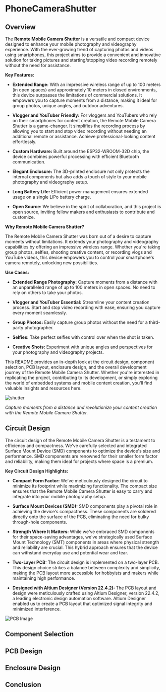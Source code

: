 # PhoneCameraShutter




## Overview

The **Remote Mobile Camera Shutter** is a versatile and compact device designed to enhance your mobile photography and videography experience. With the ever-growing trend of capturing photos and videos using smartphones, this project aims to provide a convenient and innovative solution for taking pictures and starting/stopping video recording remotely without the need for assistance.

**Key Features:**

- **Extended Range:** With an impressive wireless range of up to 100 meters (in open spaces) and approximately 10 meters in closed environments, this device surpasses the limitations of commercial solutions. It empowers you to capture moments from a distance, making it ideal for group photos, unique angles, and outdoor adventures.

- **Vlogger and YouTuber Friendly:** For vloggers and YouTubers who rely on their smartphones for content creation, the Remote Mobile Camera Shutter is a game-changer. It simplifies the recording process by allowing you to start and stop video recording without needing an additional remote or assistance. Achieve professional-looking content effortlessly.

- **Custom Hardware:** Built around the ESP32-WROOM-32D chip, the device combines powerful processing with efficient Bluetooth communication.

- **Elegant Enclosure:** The 3D-printed enclosure not only protects the internal components but also adds a touch of style to your mobile photography and videography setup.

- **Long Battery Life:** Efficient power management ensures extended usage on a single LiPo battery charge.

- **Open Source:** We believe in the spirit of collaboration, and this project is open source, inviting fellow makers and enthusiasts to contribute and customize.

**Why Remote Mobile Camera Shutter?**

The Remote Mobile Camera Shutter was born out of a desire to capture moments without limitations. It extends your photography and videography capabilities by offering an impressive wireless range. Whether you're taking group photos, selfies, shooting creative content, or recording vlogs and YouTube videos, this device empowers you to control your smartphone's camera remotely, unlocking new possibilities.

**Use Cases:**

- **Extended Range Photography:** Capture moments from a distance with an unparalleled range of up to 100 meters in open spaces. No need to rely on others to take your photos.

- **Vlogger and YouTuber Essential:** Streamline your content creation process. Start and stop video recording with ease, ensuring you capture every moment seamlessly.

- **Group Photos:** Easily capture group photos without the need for a third-party photographer.

- **Selfies:** Take perfect selfies with control over when the shot is taken.

- **Creative Shots:** Experiment with unique angles and perspectives for your photography and videography projects.

This README provides an in-depth look at the circuit design, component selection, PCB layout, enclosure design, and the overall development journey of the Remote Mobile Camera Shutter. Whether you're interested in replicating the project, contributing to its development, or simply exploring the world of embedded systems and mobile content creation, you'll find valuable insights and resources here.

![shutter ](https://github.com/deepdewdeep/PhoneCameraShutter/assets/56537975/31b3923a-5b25-4e3f-a4ff-34998637e3c5)

*Capture moments from a distance and revolutionize your content creation with the Remote Mobile Camera Shutter.*

## Circuit Design

The circuit design of the Remote Mobile Camera Shutter is a testament to efficiency and compactness. We've carefully selected and integrated Surface Mount Device (SMD) components to optimize the device's size and performance. SMD components are renowned for their smaller form factor and reliability, making them ideal for projects where space is a premium.

**Key Circuit Design Highlights:**

- **Compact Form Factor:** We've meticulously designed the circuit to minimize its footprint while maximizing functionality. The compact size ensures that the Remote Mobile Camera Shutter is easy to carry and integrate into your mobile photography setup.

- **Surface Mount Devices (SMD):** SMD components play a pivotal role in achieving the device's compactness. These components are soldered directly onto the surface of the PCB, eliminating the need for bulky through-hole components.

- **Strength Where It Matters:** While we've embraced SMD components for their space-saving advantages, we've strategically used Surface Mount Technology (SMT) components in areas where physical strength and reliability are crucial. This hybrid approach ensures that the device can withstand everyday use and potential wear and tear.

- **Two-Layer PCB:** The circuit design is implemented on a two-layer PCB. This design choice strikes a balance between complexity and simplicity, making the PCB layout more accessible for hobbyists and makers while maintaining high performance.

- **Designed with Altium Designer (Version 22.4.2):** The PCB layout and design were meticulously crafted using Altium Designer, version 22.4.2, a leading electronic design automation software. Altium Designer enabled us to create a PCB layout that optimized signal integrity and minimized interference.

![PCB Image](link-to-pcb-image.jpg)




## Component Selection
## PCB Design
## Enclosure Design
## Conclusion
